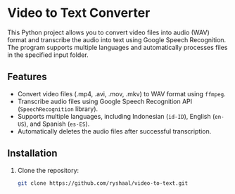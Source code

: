 # Video to Text Converter

This Python project allows you to convert video files into audio (WAV) format and transcribe the audio into text using Google Speech Recognition. The program supports multiple languages and automatically processes files in the specified input folder.

## Features
- Convert video files (.mp4, .avi, .mov, .mkv) to WAV format using `ffmpeg`.
- Transcribe audio files using Google Speech Recognition API (`SpeechRecognition` library).
- Supports multiple languages, including Indonesian (`id-ID`), English (`en-US`), and Spanish (`es-ES`).
- Automatically deletes the audio files after successful transcription.

## Installation

1. Clone the repository:
   ```bash
   git clone https://github.com/ryshaal/video-to-text.git
